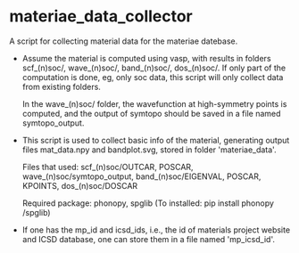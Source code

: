 # materiae_data_collector
A script for collecting material data for the materiae datebase.

- Assume the material is computed using vasp, with results in folders scf_(n)soc/, wave_(n)soc/, band_(n)soc/, dos_(n)soc/.
   If only part of the computation is done, eg, only soc data, this script will only collect data from existing folders.

   In the wave_(n)soc/ folder, the wavefunction at high-symmetry points is computed, 
   and the output of symtopo should be saved in a file named symtopo_output.

- This script is used to collect basic info of the material, generating output files mat_data.npy and bandplot.svg,
   stored in folder 'materiae_data'.

   Files that used: scf_(n)soc/OUTCAR, POSCAR, wave_(n)soc/symtopo_output, 
   band_(n)soc/EIGENVAL, POSCAR, KPOINTS, dos_(n)soc/DOSCAR

   Required package: phonopy, spglib (To installed: pip install phonopy /spglib)

- If one has the mp_id and icsd_ids, i.e., the id of materials project website and ICSD database, 
   one can store them in a file named 'mp_icsd_id'.